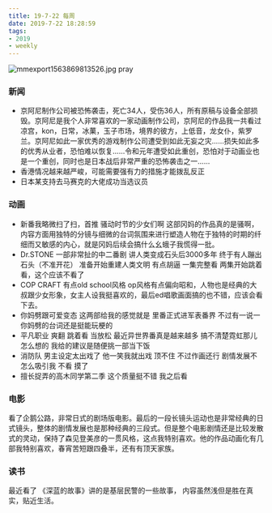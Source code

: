 ```yaml
---
title: 19-7-22 每周
date: 2019-7-22 18:28:59
tags: 
- 2019
- weekly
---
```


![mmexport1563869813526.jpg](https://i.loli.net/2019/07/23/5d36c5cc096ad17374.jpg)
pray
<!-- more-->
### 新闻
- 京阿尼制作公司被恐怖袭击，死亡34人，受伤36人，所有原稿与设备全部损毁。京阿尼是我个人非常喜欢的一家动画制作公司，京阿尼的作品我一共看过凉宫，kon，日常，冰菓，玉子市场，境界的彼方，上低音，龙女仆，紫罗兰。京阿尼如此一家优秀的游戏制作公司遭受到如此无妄之灾......损失如此多的优秀从业者，恐怕难以恢复......令和元年遭受如此重创，恐怕对于动画业也是一个重创，同时也是日本战后非常严重的恐怖袭击之一......
- 香港情况越来越严峻，可能需要强有力的措施才能拨乱反正
- 日本某支持去马赛克的大佬成功当选议员

### 动画
- 新番我略微扫了扫，首推 骚动时节的少女们啊 这部冈妈的作品真的是骚啊，内容方面用独特的分镜与细微的台词氛围来进行塑造人物在于独特的时期的纤细而又敏感的内心，就是冈妈后续会搞什么幺蛾子我慌得一批。
- Dr.STONE 一部非常扯的中二番剧 讲人类变成石头后3000多年 终于有人蹦出石头（不准开花） 准备开始重建人类文明 有点胡逼 一集完整看 两集开始跳着看，这个应该不看了
- COP CRAFT 有点old school风格 op风格有点偏向昭和，人物也是经典的大叔跟少女形象，女主人设我挺喜欢的，最后ed唱歌画面搞的也不错，应该会看下去。
- 你妈劈跟可爱变态 这两部给我的感觉就是 里番正式进军表番界 不过有一说一 你妈劈的台词还是挺能玩梗的
- 平凡职业 爽翻 跳着看 当放松 最近异世界番真是越来越多 搞不清楚霓虹那儿怎么想的 我给的建议是随便挑一部当下饭
- 消防队 男主设定太出戏了 他一笑我就出戏 顶不住 不过作画还行 剧情发展不怎么吸引我 不看 摸了
- 擅长捉弄的高木同学第二季 这个质量挺不错 我之后看

### 电影
看了企鹅公路，非常日式的剧场版电影。最后的一段长镜头运动也是非常经典的日式镜头，整体的剧情发展也是那种经典的三段式。但是整个电影剧情还是比较发散式的灵动，保持了森见登美彦的一贯风格，这点我特别喜欢。他的作品动画化有几部我特别喜欢，春宵苦短跟四叠半，还有有顶天家族。

### 读书
最近看了 《深蓝的故事》讲的是基层民警的一些故事， 内容虽然浅但是胜在真实，贴近生活。
